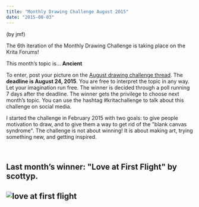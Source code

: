 ```yaml
---
title: "Monthly Drawing Challenge August 2015"
date: "2015-08-03"
---
```


(by jmf)

The 6th iteration of the Monthly Drawing Challenge is taking place on the Krita Forums!

This month’s topic is... **Ancient**

To enter, post your picture on the [August drawing challenge thread](https://forum.kde.org/viewtopic.php?f=277&t=127513). The **deadline is August 24, 2015**. You are free to interpret the topic in any way. Let your imagination run free. The winner is decided through a poll running 7 days after the deadline. The winner gets the privilege to choose next month’s topic. You can use the hashtag #kritachallenge to talk about this challenge on social media.

I started the challenge in February 2015 with two goals: to give people motivation to draw, and to give them a way to get rid of the "blank canvas syndrome". The challenge is not about winning! It is about making art, trying something new, and getting inspired.

 

## Last month’s winner: "Love at First Flight" by scottyp.

## ![love at first flight](/images/posts/2015/love-at-first-flight.jpg)
